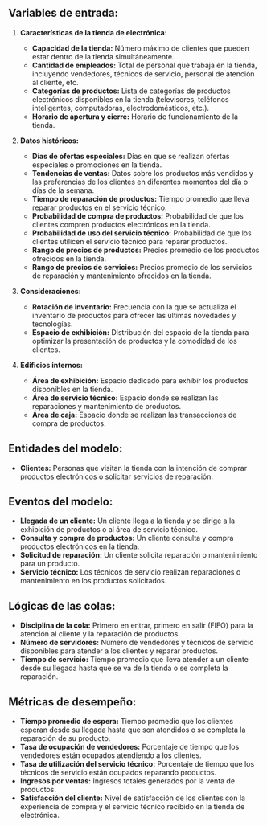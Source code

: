 ## Variables de entrada:
1. **Características de la tienda de electrónica:**
   - **Capacidad de la tienda:** Número máximo de clientes que pueden estar dentro de la tienda simultáneamente.
   - **Cantidad de empleados:** Total de personal que trabaja en la tienda, incluyendo vendedores, técnicos de servicio, personal de atención al cliente, etc.
   - **Categorías de productos:** Lista de categorías de productos electrónicos disponibles en la tienda (televisores, teléfonos inteligentes, computadoras, electrodomésticos, etc.).
   - **Horario de apertura y cierre:** Horario de funcionamiento de la tienda.


2. **Datos históricos:**
   - **Días de ofertas especiales:** Días en que se realizan ofertas especiales o promociones en la tienda.
   - **Tendencias de ventas:** Datos sobre los productos más vendidos y las preferencias de los clientes en diferentes momentos del día o días de la semana.
   - **Tiempo de reparación de productos:** Tiempo promedio que lleva reparar productos en el servicio técnico.
   - **Probabilidad de compra de productos:** Probabilidad de que los clientes compren productos electrónicos en la tienda.
   - **Probabilidad de uso del servicio técnico:** Probabilidad de que los clientes utilicen el servicio técnico para reparar productos.
   - **Rango de precios de productos:** Precios promedio de los productos ofrecidos en la tienda.
   - **Rango de precios de servicios:** Precios promedio de los servicios de reparación y mantenimiento ofrecidos en la tienda.
   
3. **Consideraciones:**
   - **Rotación de inventario:** Frecuencia con la que se actualiza el inventario de productos para ofrecer las últimas novedades y tecnologías.
   - **Espacio de exhibición:** Distribución del espacio de la tienda para optimizar la presentación de productos y la comodidad de los clientes.

4. **Edificios internos:**
   - **Área de exhibición:** Espacio dedicado para exhibir los productos disponibles en la tienda.
   - **Área de servicio técnico:** Espacio donde se realizan las reparaciones y mantenimiento de productos.
   - **Área de caja:** Espacio donde se realizan las transacciones de compra de productos.

## Entidades del modelo:
- **Clientes:** Personas que visitan la tienda con la intención de comprar productos electrónicos o solicitar servicios de reparación.

## Eventos del modelo:
- **Llegada de un cliente:** Un cliente llega a la tienda y se dirige a la exhibición de productos o al área de servicio técnico.
- **Consulta y compra de productos:** Un cliente consulta y compra productos electrónicos en la tienda.
- **Solicitud de reparación:** Un cliente solicita reparación o mantenimiento para un producto.
- **Servicio técnico:** Los técnicos de servicio realizan reparaciones o mantenimiento en los productos solicitados.

## Lógicas de las colas:
- **Disciplina de la cola:** Primero en entrar, primero en salir (FIFO) para la atención al cliente y la reparación de productos.
- **Número de servidores:** Número de vendedores y técnicos de servicio disponibles para atender a los clientes y reparar productos.
- **Tiempo de servicio:** Tiempo promedio que lleva atender a un cliente desde su llegada hasta que se va de la tienda o se completa la reparación.

## Métricas de desempeño:
- **Tiempo promedio de espera:** Tiempo promedio que los clientes esperan desde su llegada hasta que son atendidos o se completa la reparación de su producto.
- **Tasa de ocupación de vendedores:** Porcentaje de tiempo que los vendedores están ocupados atendiendo a los clientes.
- **Tasa de utilización del servicio técnico:** Porcentaje de tiempo que los técnicos de servicio están ocupados reparando productos.
- **Ingresos por ventas:** Ingresos totales generados por la venta de productos.
- **Satisfacción del cliente:** Nivel de satisfacción de los clientes con la experiencia de compra y el servicio técnico recibido en la tienda de electrónica.
